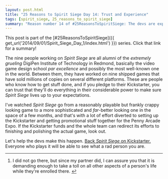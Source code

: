 ```yaml
---
layout: post.html
title: "25 Reasons to Spirit Siege Day 14: Trust and Experience"
tags: [spirit_siege, 25_reasons_to_spirit_siege]
summary: "Reason number 14 of #25ReasonsToSpiritSiege: The devs are experienced and you can trust them to do a good job."
---
```


This post is part of the [#25ReasonsToSpiritSiege]({{ get_url('2014/09/01/Spirit_Siege_Day_1/index.html') }}) series. Click that link for a summary!

The nine people working on _Spirit Siege_ are all alumni of the _extremely grueling_<sup id="ref1"><a href="#foot1" class="ref"></a></sup> DigiPen Institute of Technology in Redmond, basically the video game design school _par excellence_ and possibly the most well-known one in the world. Between them, they have worked on nine shipped games that have sold millions of copies on several different platforms. These are people who know how to get stuff done, and if you pledge to their Kickstarter, you can trust that they'll do everything in their considerable power to make sure _Spirit Siege_ lives up to your expectations.

I've watched _Spirit Siege_ go from a reasonably playable but frankly crappy looking game to a more sophisticated and _far_-better looking one in the space of a few months, and that's with a lot of effort diverted to setting up the Kickstarter and getting promotional stuff together for the Penny Arcade Expo. If the Kickstarter funds and the whole team can redirect its efforts to finishing and polishing the actual game, look out.

Let's help the devs make this happen. [Back _Spirit Siege_ on Kickstarter.](https://www.kickstarter.com/projects/1796662059/spirit-siege-your-five-minute-strategy-game-fix) Everyone who plays it will be able to see what a rad person you are.

-----

<ol>
<li class="foot" id="foot1"><p>I did not go there, but since my partner did, I can assure you that it is demanding enough to take a toll on all other aspects of a person's life while they're enrolled there. <a href="#ref1">↩</a></p></li>